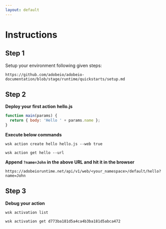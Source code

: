 ```yaml
---
layout: default
---
```

# Instructions

## Step 1
Setup your environment following given steps:

`https://github.com/adobeio/adobeio-documentation/blob/stage/runtime/quickstarts/setup.md`

## Step 2
**Deploy your first action**
**hello.js**

```js
function main(params) {
  return { body: 'Hello ' + params.name };
}
```

**Execute below commands**

`wsk action create hello hello.js --web true`

`wsk action get hello --url`


**Append `?name=John` in the above URL and hit it in the browser**

`https://adobeioruntime.net/api/v1/web/<your_namespace>/default/hello?name=John`

## Step 3
**Debug your action**

`wsk activation list`

`wsk activation get d773ba181d5a4ca4b3ba181d5abca472`



